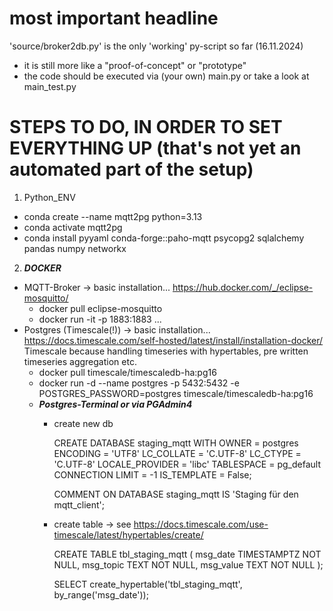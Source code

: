 # most important headline 
'source/broker2db.py' is the only 'working' py-script so far (16.11.2024)
* it is still more like a "proof-of-concept" or "prototype"
* the code should be executed via (your own) main.py or take a look at main_test.py

# STEPS TO DO, IN ORDER TO SET EVERYTHING UP (that's not yet an automated part of the setup)
1. Python_ENV
* conda create --name mqtt2pg python=3.13
* conda activate mqtt2pg
* conda install pyyaml conda-forge::paho-mqtt psycopg2 sqlalchemy pandas numpy networkx
2. ___DOCKER___
* MQTT-Broker -> basic installation... https://hub.docker.com/_/eclipse-mosquitto/
  -   docker pull eclipse-mosquitto
  -   docker run -it -p  1883:1883 ...
* Postgres (Timescale(!)) -> basic installation... https://docs.timescale.com/self-hosted/latest/install/installation-docker/
  Timescale because handling timeseries with hypertables, pre written timeseries aggregation etc.
  - docker pull timescale/timescaledb-ha:pg16
  - docker run -d --name postgres -p 5432:5432 -e POSTGRES_PASSWORD=postgres timescale/timescaledb-ha:pg16
  - ___Postgres-Terminal or via PGAdmin4___
    + create new db

      CREATE DATABASE staging_mqtt
      WITH
      OWNER = postgres
      ENCODING = 'UTF8'
      LC_COLLATE = 'C.UTF-8'
      LC_CTYPE = 'C.UTF-8'
      LOCALE_PROVIDER = 'libc'
      TABLESPACE = pg_default
      CONNECTION LIMIT = -1
      IS_TEMPLATE = False;
        
      COMMENT ON DATABASE staging_mqtt
      IS 'Staging für den mqtt_client';
    + create table -> see https://docs.timescale.com/use-timescale/latest/hypertables/create/
   
      CREATE TABLE tbl_staging_mqtt (
      msg_date   TIMESTAMPTZ NOT NULL,
      msg_topic  TEXT        NOT NULL,
      msg_value  TEXT        NOT NULL
      );
      
      SELECT create_hypertable('tbl_staging_mqtt', by_range('msg_date'));
